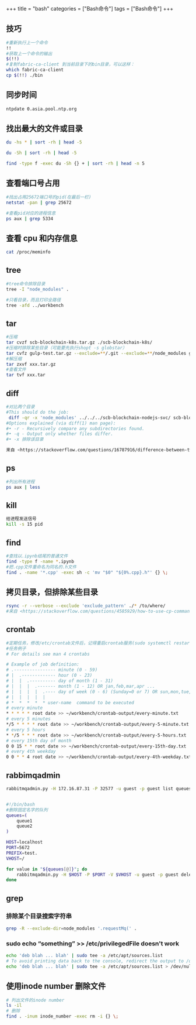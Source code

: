 +++
title = "bash"
categories = ["Bash命令"]
tags = ["Bash命令"]
+++

## 技巧

```bash
#重新执行上一个命令
!!
#获取上一个命令的输出
$(!!)
#复制fabric-ca-client 到当前目录下的bin目录，可以这样：
which fabric-ca-client
cp $(!!) ./bin
```

## 同步时间

```bash
ntpdate 0.asia.pool.ntp.org
```

## 找出最大的文件或目录

```bash
du -hs * | sort -rh | head -5

du -Sh | sort -rh | head -5

find -type f -exec du -Sh {} + | sort -rh | head -n 5
```

## 查看端口号占用

```bash
#找出占用25672端口号的pid(在最后一栏)
netstat -pan | grep 25672

#查看pid对应的进程信息
ps aux | grep 5334
```

## 查看 cpu 和内存信息

```bash
cat /proc/meminfo
```

## tree

```bash
#tree命令排除目录
tree -I "node_modules" .

#只看目录，而且打印全路径
tree -afd ../workbench
```

## tar

```bash
#压缩
tar cvzf scb-blockchain-k8s.tar.gz ./scb-blockchain-k8s/
#压缩时排除某些目录（可能要先执行shopt -s globstar）
tar cvfz gulp-test.tar.gz --exclude=**/.git --exclude=**/node_modules gulp-test/
#解压缩
tar zxvf xxx.tar.gz
#查看文件
tar tvf xxx.tar
```

## diff

```bash
#对比两个目录
#This should do the job:
 diff -qr -x 'node_modules' ../../../scb-blockchain-nodejs-svc/ scb-blockchain-nodejs-svc/ | less
#Options explained (via diff(1) man page):
#• -r - Recursively compare any subdirectories found.
#• -q - Output only whether files differ.
#• -x 排除该目录

来自 <https://stackoverflow.com/questions/16787916/difference-between-two-directories-in-linux>
```

## ps

```bash
#列出所有进程
ps aux | less
```

## kill

```bash
给进程发送信号
kill -s 15 pid
```

## find

```bash
#查找以.ipynb结尾的普通文件
find -type f -name *.ipynb
#把.cpp文件重命名为同名的.h文件
find . -name '*.cpp' -exec sh -c 'mv "$0" "${0%.cpp}.h"' {} \;
```

## 拷贝目录，但排除某些目录

```bash
rsync -r --verbose --exclude 'exclude_pattern' ./* /to/where/
#来自 <https://stackoverflow.com/questions/4585929/how-to-use-cp-command-to-exclude-a-specific-directory>
```

## crontab

```bash
#定期任务，修改/etc/crontab文件后，记得重启crontab服务(sudo systemctl restart crond.service)使修改生效
#任务例子
# For details see man 4 crontabs

# Example of job definition:
# .---------------- minute (0 - 59)
# |  .------------- hour (0 - 23)
# |  |  .---------- day of month (1 - 31)
# |  |  |  .------- month (1 - 12) OR jan,feb,mar,apr ...
# |  |  |  |  .---- day of week (0 - 6) (Sunday=0 or 7) OR sun,mon,tue,wed,thu,fri,sat
# |  |  |  |  |
# *  *  *  *  * user-name  command to be executed
# every minute
* * * * * root date >> ~/workbench/crontab-output/every-minute.txt
# every 5 minutes
*/5 * * * * root date >> ~/workbench/crontab-output/every-5-minute.txt
# every 5 hours
* */5 * * * root date >> ~/workbench/crontab-output/every-5-hours.txt
# every 15th day of month
0 0 15 * * root date >> ~/workbench/crontab-output/every-15th-day.txt
# every 4th weekday
0 0 * * 4 root date >> ~/workbench/crontab-output/every-4th-weekday.txt
```

## rabbimqadmin

```bash
rabbitmqadmin.py -H 172.16.87.31 -P 32577 -u guest -p guest list queues | grep  amq | awk {'print $2'} | xargs -I {} rabbitmqadmin.py -H 172.16.87.31 -P 32577 -u guest -p guest delete queue name={}


#!/bin/bash
#删除固定名字的队列
queues=(
    queue1
    queue2
)

HOST=localhost
PORT=5672
PREFIX=test.
VHOST=/

for value in "${queues[@]}"; do
    rabbitmqadmin.py -H $HOST -P $PORT -V $VHOST -u guest -p guest delete queue name=$PREFIX$value
done
```

## grep

### 排除某个目录搜索字符串

```bash
grep -R --exclude-dir=node_modules '.requestMq(' .
```

### sudo echo “something” >> /etc/privilegedFile doesn't work

```bash
echo 'deb blah ... blah' | sudo tee -a /etc/apt/sources.list
# To avoid printing data back to the console, redirect the output to /dev/null
echo 'deb blah ... blah' | sudo tee -a /etc/apt/sources.list > /dev/null
```

## 使用inode number 删除文件

```bash
# 列出文件的inode number
ls -il
# 删除
find . -inum inode_number -exec rm -i {} \;
```
